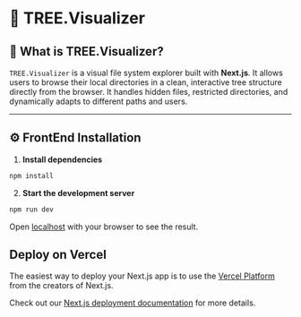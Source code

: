# 📁 TREE.Visualizer

## 🚀 What is TREE.Visualizer?

`TREE.Visualizer` is a visual file system explorer built with **Next.js**. It allows users to browse their local directories in a clean, interactive tree structure directly from the browser. It handles hidden files, restricted directories, and dynamically adapts to different paths and users.

---

## ⚙️ FrontEnd Installation

1. **Install dependencies**

```bash
npm install
```

2. **Start the development server**

```bash
npm run dev
```

Open [localhost](http://localhost:3000) with your browser to see the result.

## Deploy on Vercel

The easiest way to deploy your Next.js app is to use the [Vercel Platform](https://vercel.com/new?utm_medium=default-template&filter=next.js&utm_source=create-next-app&utm_campaign=create-next-app-readme) from the creators of Next.js.

Check out our [Next.js deployment documentation](https://nextjs.org/docs/app/building-your-application/deploying) for more details.
